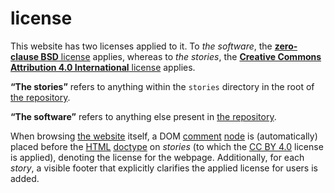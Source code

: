 license
===

This website has two licenses applied to it. To *the software*, the [**zero‐clause BSD** license][0BSD] applies, whereas to *the stories*, the [**Creative Commons Attribution 4.0 International** license][CC BY 4.0] applies.

**“The stories”** refers to anything within the `stories` directory in the root of [the repository].

**“The software”** refers to anything else present in [the repository].

When browsing [the website] itself, a DOM [comment] [node] is (automatically) placed before the [HTML] [doctype] on *stories* (to which the [CC BY 4.0] license is applied), denoting the license for the webpage. Additionally, for each *story*, a visible footer that explicitly clarifies the applied license for users is added.

<!-- -- -- -- -- -- -->

[0BSD]: https://github.com/Zambonifofex/stories/blob/master/licenses/software.md "the copy of the 0BSD license applied to the software"
[CC BY 4.0]: https://creativecommons.org/licenses/by/4.0 "the CC BY 4.0 license in its website"

[the repository]: https://github.com/Zambonifofex/stories

[the website]: https://fanstories.now.sh

[HTML]:https://html.spec.whatwg.org "the HTML specification"
[node]: https://dom.spec.whatwg.org/#concept-node 'the definition of “node” in the DOM specification'
[comment]: https://dom.spec.whatwg.org/#comment 'the definition of “comment” in the DOM specification'
[doctype]: https://dom.spec.whatwg.org/#concept-doctype 'the definition of “doctype” in the DOM specification'
